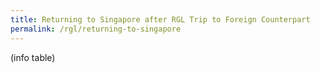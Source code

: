 ```yaml
---
title: Returning to Singapore after RGL Trip to Foreign Counterpart
permalink: /rgl/returning-to-singapore
---
```


(info table)
